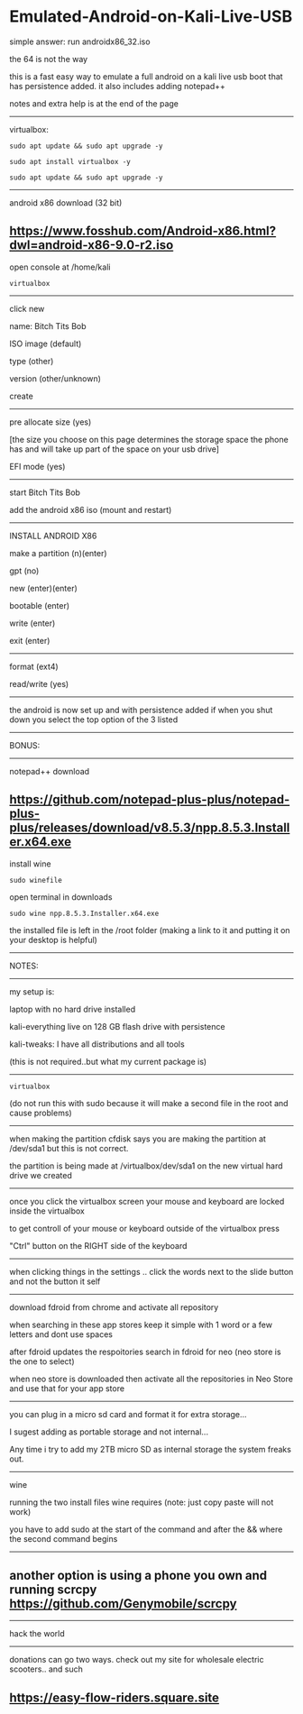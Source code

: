 # Emulated-Android-on-Kali-Live-USB

simple answer: run androidx86_32.iso

the 64 is not the way

this is a fast easy way to emulate a full android on a kali live usb boot that has persistence added. it also includes adding notepad++

notes and extra help is at the end of the page
________________________
virtualbox:
~~~~~~~~
sudo apt update && sudo apt upgrade -y
~~~~~~~~
~~~~~~~~
sudo apt install virtualbox -y 
~~~~~~~~
~~~~~~~~
sudo apt update && sudo apt upgrade -y
~~~~~~~~
________________________
android x86 download (32 bit)

https://www.fosshub.com/Android-x86.html?dwl=android-x86-9.0-r2.iso
------------
open console at /home/kali
~~~~
virtualbox
~~~~
____________________
click new

name: Bitch Tits Bob

ISO image (default)

type (other)

version (other/unknown)

create
________________________
pre allocate size (yes)   

[the size you choose on this page determines the storage space the phone has and will take up part of the space on your usb drive]

EFI mode (yes)
________________________
start Bitch Tits Bob

add the android x86 iso (mount and restart)
________________________
INSTALL ANDROID X86

make a partition (n)(enter)

gpt (no)

new (enter)(enter)

bootable (enter)

write (enter)

exit (enter)
________________________
format (ext4)

read/write (yes)
________________________
the android is now set up and with persistence added if when you shut down you select the top option of the 3 listed

________________________
BONUS:
________________________
notepad++ download

https://github.com/notepad-plus-plus/notepad-plus-plus/releases/download/v8.5.3/npp.8.5.3.Installer.x64.exe
----------
install wine 
~~~~~~
sudo winefile
~~~~~~
open terminal in downloads
~~~~~~
sudo wine npp.8.5.3.Installer.x64.exe
~~~~~~
the installed file is left in the /root folder (making a link to it and putting it on your desktop is helpful)

________________________
NOTES:
________________________
my setup is:

laptop with no hard drive installed

kali-everything live on 128 GB flash drive with persistence

kali-tweaks: I have all distributions and all tools

(this is not required..but what my current package is)
________________________
~~~~
virtualbox
~~~~
(do not run this with sudo because it will make a second file in the root and cause problems)
________________________
when making the partition cfdisk says you are making the partition at /dev/sda1 but this is not correct.

the partition is being made at /virtualbox/dev/sda1 on the new virtual hard drive we created
________________________
once you click the virtualbox screen your mouse and keyboard are locked inside the virtualbox

to get controll of your mouse or keyboard outside of the virtualbox press 

"Ctrl" button on the RIGHT side of the keyboard
________________________
when clicking things in the settings .. click the words next to the slide button and not the button it self
________________________
download fdroid from chrome and activate all repository

when searching in these app stores keep it simple with 1 word or a few letters and dont use spaces

after fdroid updates the respoitories search in fdroid for neo   (neo store is the one to select)

when neo store is downloaded then activate all the repositories in Neo Store and use that for your app store
________________________
you can plug in a micro sd card and format it for extra storage...

I sugest adding as portable storage and not internal...

Any time i try to add my 2TB micro SD as internal storage the system freaks out. 
________________________
wine 

running the two install files wine requires (note: just copy paste will not work)

you have to add sudo at the start of the command and after the && where the second command begins
________________________
another option is using a phone you own and running scrcpy  
https://github.com/Genymobile/scrcpy
----------------
________________________
hack the world
________________________
donations can go two ways. check out my site for wholesale electric scooters.. and such

https://easy-flow-riders.square.site
----------------

